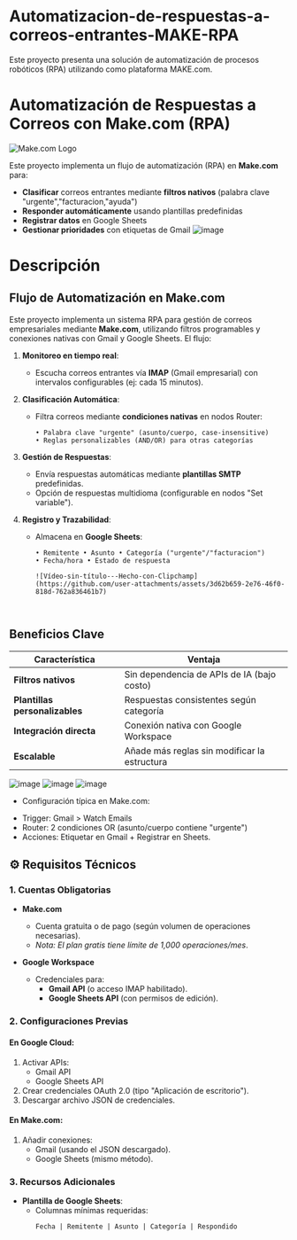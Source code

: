 # Automatizacion-de-respuestas-a-correos-entrantes-MAKE-RPA
Este proyecto presenta una solución de automatización de procesos robóticos (RPA) utilizando como plataforma MAKE.com.

# Automatización de Respuestas a Correos con Make.com (RPA)
![Make.com Logo](https://www.make.com/images/logo.svg)

Este proyecto implementa un flujo de automatización (RPA) en **Make.com** para:
- **Clasificar** correos entrantes mediante **filtros nativos** (palabra clave "urgente","facturacion,"ayuda")
- **Responder automáticamente** usando plantillas predefinidas
- **Registrar datos** en Google Sheets
- **Gestionar prioridades** con etiquetas de Gmail
![image](https://github.com/user-attachments/assets/57d8d844-1d16-487e-9173-a1a7572f6d9f)

# Descripción

##  Flujo de Automatización en Make.com
Este proyecto implementa un sistema RPA para gestión de correos empresariales mediante **Make.com**, utilizando filtros programables y conexiones nativas con Gmail y Google Sheets. El flujo:

1. **Monitoreo en tiempo real**:  
   - Escucha correos entrantes vía **IMAP** (Gmail empresarial) con intervalos configurables (ej: cada 15 minutos).

2. **Clasificación Automática**:  
   - Filtra correos mediante **condiciones nativas** en nodos Router:  
     ```plaintext
     • Palabra clave "urgente" (asunto/cuerpo, case-insensitive)  
     • Reglas personalizables (AND/OR) para otras categorías  
     ```

3. **Gestión de Respuestas**:  
   - Envía respuestas automáticas mediante **plantillas SMTP** predefinidas.  
   - Opción de respuestas multidioma (configurable en nodos "Set variable").

4. **Registro y Trazabilidad**:  
   - Almacena en **Google Sheets**:  
     ```plaintext
     • Remitente • Asunto • Categoría ("urgente"/"facturacion")  
     • Fecha/hora • Estado de respuesta 

     ![Vídeo-sin-título-‐-Hecho-con-Clipchamp](https://github.com/user-attachments/assets/3d62b659-2e76-46f0-818d-762a836461b7)



##  Beneficios Clave
| Característica | Ventaja |
|----------------|---------------|
| **Filtros nativos** | Sin dependencia de APIs de IA (bajo costo) |
| **Plantillas personalizables** | Respuestas consistentes según categoría |
| **Integración directa** | Conexión nativa con Google Workspace |
| **Escalable** | Añade más reglas sin modificar la estructura |

![image](https://github.com/user-attachments/assets/c4923b99-5bbe-4f74-97fc-03982efae12e)
![image](https://github.com/user-attachments/assets/4846370b-e4c3-42cd-87c5-16ccbc645290)
![image](https://github.com/user-attachments/assets/5e232308-e012-48ce-be85-6e3d26857890) 

+ Configuración típica en Make.com:
- Trigger: Gmail > Watch Emails
- Router: 2 condiciones OR (asunto/cuerpo contiene "urgente")
- Acciones: Etiquetar en Gmail + Registrar en Sheets.


## ⚙️ Requisitos Técnicos

### 1. **Cuentas Obligatorias**
- **Make.com**  
  - Cuenta gratuita o de pago (según volumen de operaciones necesarias).  
  - *Nota: El plan gratis tiene límite de 1,000 operaciones/mes*.

- **Google Workspace**  
  - Credenciales para:  
    - **Gmail API** (o acceso IMAP habilitado).  
    - **Google Sheets API** (con permisos de edición).  

### 2. **Configuraciones Previas**  
#### En Google Cloud:  
1. Activar APIs:  
   - Gmail API  
   - Google Sheets API  
2. Crear credenciales OAuth 2.0 (tipo "Aplicación de escritorio").  
3. Descargar archivo JSON de credenciales.

#### En Make.com:  
1. Añadir conexiones:  
   - Gmail (usando el JSON descargado).  
   - Google Sheets (mismo método).  

### 3. **Recursos Adicionales**  
- **Plantilla de Google Sheets**:  
  - Columnas mínimas requeridas:  
    ```plaintext
    Fecha | Remitente | Asunto | Categoría | Respondido  
    ```


